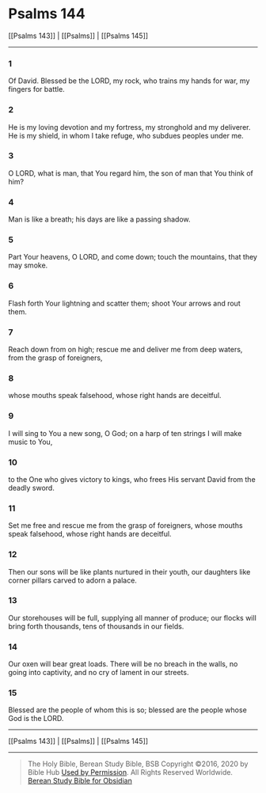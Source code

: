 # Psalms 144

[[Psalms 143]] | [[Psalms]] | [[Psalms 145]]

---

### 1
Of David. Blessed be the LORD, my rock, who trains my hands for war, my fingers for battle.

### 2
He is my loving devotion and my fortress, my stronghold and my deliverer. He is my shield, in whom I take refuge, who subdues peoples under me.

### 3
O LORD, what is man, that You regard him, the son of man that You think of him?

### 4
Man is like a breath; his days are like a passing shadow.

### 5
Part Your heavens, O LORD, and come down; touch the mountains, that they may smoke.

### 6
Flash forth Your lightning and scatter them; shoot Your arrows and rout them.

### 7
Reach down from on high; rescue me and deliver me from deep waters, from the grasp of foreigners,

### 8
whose mouths speak falsehood, whose right hands are deceitful.

### 9
I will sing to You a new song, O God; on a harp of ten strings I will make music to You,

### 10
to the One who gives victory to kings, who frees His servant David from the deadly sword.

### 11
Set me free and rescue me from the grasp of foreigners, whose mouths speak falsehood, whose right hands are deceitful.

### 12
Then our sons will be like plants nurtured in their youth, our daughters like corner pillars carved to adorn a palace.

### 13
Our storehouses will be full, supplying all manner of produce; our flocks will bring forth thousands, tens of thousands in our fields.

### 14
Our oxen will bear great loads. There will be no breach in the walls, no going into captivity, and no cry of lament in our streets.

### 15
Blessed are the people of whom this is so; blessed are the people whose God is the LORD.

---

[[Psalms 143]] | [[Psalms]] | [[Psalms 145]]

---

> The Holy Bible, Berean Study Bible, BSB
> Copyright &copy;2016, 2020 by Bible Hub
> [Used by Permission](https://berean.bible/terms.htm). All Rights Reserved Worldwide.
> [Berean Study Bible for Obsidian](https://github.com/gapmiss/berean-study-bible-for-obsidian)</small>

